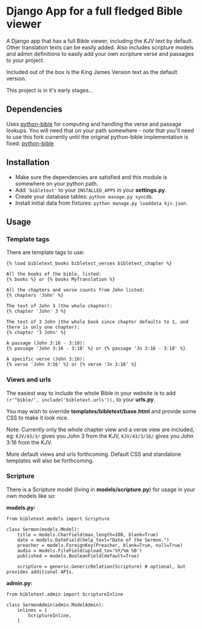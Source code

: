 Django App for a full fledged Bible viewer
==========================================

A Django app that has a full Bible viewer, including the KJV text by default.
Other translation texts can be easily added. Also includes scripture models
and admin definitions to easily add your own scripture verse and passages
to your project.

Included out of the box is the King James Version text as the default version.

This project is in it's early stages...

Dependencies
------------

Uses [python-bible](http://github.com/jasford/python-bible) for
computing and handling the verse and passage lookups. You will need that
on your path somewhere - note that you'll need to use this fork currently
until the original python-bible implementation is fixed: [python-bible](http://github.com/richardbolt/python-bible)

Installation
------------

* Make sure the dependencies are satisfied and this module is somewhere on your python path.
* Add `'bibletext'` to your `INSTALLED_APPS` in your **settings.py**.
* Create your database tables: `python manage.py syncdb`.
* Install initial data from fixtures: `python manage.py loaddata kjv.json`.

Usage
-----

### Template tags ###

There are template tags to use:

    {% load bibletext_books bibletest_verses bibletext_chapter %}
    
    All the books of the bible, listed:
    {% books %} or {% books MyTranslation %}
    
    All the chapters and verse counts from John listed:
    {% chapters 'John' %}
    
    The text of John 3 (the whole chapter):
    {% chapter 'John' 3 %}
    
    The text of 3 John (the whole book since chapter defaults to 1, and there is only one chapter):
    {% chapter '3 John' %}
    
    A passage (John 3:16 - 3:18):
    {% passage 'John 3:16 - 3:18' %} or {% passage 'Jn 3:16 - 3:18' %}
    
    A specific verse (John 3:16):
    {% verse 'John 3:16' %} or {% verse 'Jn 3:16' %}
    

### Views and urls ###

The easiest way to include the whole Bible in your website is to add `(r'^bible/', include('bibletext.urls')),` to your **urls.py**.

You may wish to override **templates/bibletext/base.html** and provide some CSS to make it look nice.

Note: Currently only the whole chapter view and a verse view are included,
eg: `KJV/43/3/` gives you John 3 from the KJV,
`KJV/43/3/16/` gives you John 3:16 from the KJV.

More default views and urls forthcoming. Default CSS and standalone templates will also be forthcoming.


### Scripture ###

There is a Scripture model (living in **models/scripture.py**) for usage in your own models like so:
    
**models.py:**
    
    from bibletext.models import Scripture
    
    class Sermon(models.Model):
        title = models.CharField(max_length=100, blank=True)
        date = models.DateField(help_text="Date of the Sermon.")
        preacher = models.ForeignKey(Preacher, blank=True, null=True)
        audio = models.FileField(upload_to='%Y/%m %B')
        published = models.BooleanField(default=True)
    
        scripture = generic.GenericRelation(Scripture) # optional, but provides additional APIs.

**admin.py:**
    
    from bibletext.admin import ScriptureInline

    class SermonAdmin(admin.ModelAdmin):
        inlines = [
            ScriptureInline,
        ]
